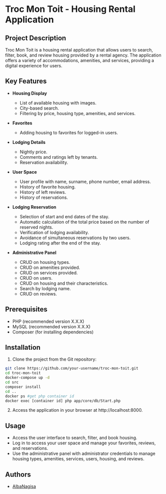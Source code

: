 # Troc Mon Toit - Housing Rental Application

## Project Description

Troc Mon Toit is a housing rental application that allows users to search, filter, book, and review housing provided by a rental agency. The application offers a variety of accommodations, amenities, and services, providing a digital experience for users.

## Key Features

- **Housing Display**

  - List of available housing with images.
  - City-based search.
  - Filtering by price, housing type, amenities, and services.

- **Favorites**

  - Adding housing to favorites for logged-in users.

- **Lodging Details**

  - Nightly price.
  - Comments and ratings left by tenants.
  - Reservation availability.

- **User Space**

  - User profile with name, surname, phone number, email address.
  - History of favorite housing.
  - History of left reviews.
  - History of reservations.

- **Lodging Reservation**

  - Selection of start and end dates of the stay.
  - Automatic calculation of the total price based on the number of reserved nights.
  - Verification of lodging availability.
  - Avoidance of simultaneous reservations by two users.
  - Lodging rating after the end of the stay.

- **Administrative Panel**
  - CRUD on housing types.
  - CRUD on amenities provided.
  - CRUD on services provided.
  - CRUD on users.
  - CRUD on housing and their characteristics.
  - Search by lodging name.
  - CRUD on reviews.

## Prerequisites

- PHP (recommended version X.X.X)
- MySQL (recommended version X.X.X)
- Composer (for installing dependencies)

## Installation

1. Clone the project from the Git repository:

```bash
git clone https://github.com/your-username/troc-mon-toit.git
cd troc-mon-toit
docker-compose up -d
cd src
composer install
cd ..
docker ps #get php container id
docker exec [container id] php app/core/db/Start.php
```

2. Access the application in your browser at http://localhost:8000.

## Usage

- Access the user interface to search, filter, and book housing.
- Log in to access your user space and manage your favorites, reviews, and reservations.
- Use the administrative panel with administrator credentials to manage housing types, amenities, services, users, housing, and reviews.

## Authors

- [AlbaNagisa](https://github.com/albanagisa)
